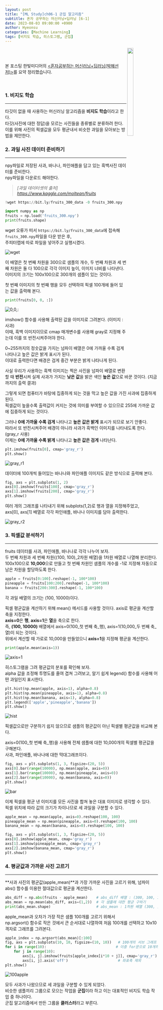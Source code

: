 ```yaml
---
layout: post
title: "[ML Study]ch06-1 군집 알고리즘"
subtitle: 혼자 공부하는 머신러닝+딥러닝 [6-1]
date: 2023-08-03 09:00:00 +0900
author: Hyeonsu
categories: [Machine Learning]
tags: [비지도 학습, 히스토그램, 군집]
---
```

<body>
    <img
    src="/assets/images/post/book_banner.jpg"
    align="right"
    width="20%"
    height="27.2%"
    />
    <br><br>
    <p>본 포스팅 한빛미디어의 <a href="https://product.kyobobook.co.kr/detail/S000001810330"><혼자공부하는 머신러닝+딥러닝(박해선 저)></a>를 요약 정리했습니다.</p>
</body>
<br>

### 1. 비지도 학습 
---------------------------

타깃이 없을 때 사용하는 머신러닝 알고리즘을 **비지도 학습**이라고 한다.
<br>타깃(사진에 대한 정답)을 모르는 사진들을 종류별로 분류하려 한다. 
<br>이를 위해 사진의 픽셀값을 모두 평균내서 비슷한 과일을 모아보는 방법을 제안한다.

### 2. 과일 사진 데이터 준비하기  
---------------------------

npy파일로 저장된 사과, 바나나, 파인애플을 담고 있는 흑백사진 데이터를 준비한다.
<br>npy파일을 다운로드 해야한다.

>*[과일 데이터셋의 출처] https://www.kaggle.com/moltean/fruits*

```python
!wget https://bit.ly/fruits_300_data -0 fruits_300.npy
```
```python
import numpy as np
fruits = np.load('fruits_300.npy')
print(fruits.shape)
```
wget 오류가 떠서 `https://bit.ly/fruits_300_data`에 접속해 `fruits_300.npy`파일을 다운 받은 후,
<br>주피터랩에 따로 파일을 넣어주고 실행시켰다.

![wget](/assets/images/post/2023-08-03-[6-1]/ch06-1(1).png)

이 배열은 첫 번째 차원을 300으로 샘플의 개수, 두 번째 차원과 세 번째 차원은 둘 다 100으로 각각 이미지 높이, 이미지 너비를 나타낸다.
<br>이미지의 크기는 100x100으로 300개의 샘플이 있는 것이다.

첫 번째 이미지의 첫 번째 행을 모두 선택하여 픽셀 100개에 들어 있는 값을 출력해 본다.
```python
print(fruits[0, 0, :])
```
![0,0,:](/assets/images/post/2023-08-03-[6-1]/ch06-1(2).png)

imshow() 함수를 사용해 출력된 값을 이미지로 그려본다. (이미지 : 사과)
<br>이때, 흑백 이미지이므로 cmap 매개변수를 사용해 gray로 지정해 주는데 이를 또 반전시켜주어야 한다.

0~255까지의 정숫값을 가지는 넘파이 배열은 0에 가까울 수록 검게 나타나고 높은 값은 밝게 표시가 된다.
<br>이대로 출력한다면 배경은 검게 중간 부분은 밝게 나타나게 된다.

사실 우리가 사용하는 흑백 이미지는 찍은 사진을 넘파이 배열로 변환할 때 **반전**시켜 실제 사과가 가지는 **낮은 값**을 밝은 색인 **높은 값**으로 바꾼 것이다. (지금까지의 출력 결과)

그렇게 되면 컴퓨터가 바탕에 집중하게 되는 것을 막고 높은 값을 가진 사과에 집중하게 된다.
<br>픽셀값이 높을수록 출력값이 커지는 것에 의미를 부여할 수 있으므로 255에 가까운 값에 집중하게 되는 것이다.

그러나 **0에 가까울 수록 검게** 나타나고 **높은 값은 밝게** 표시가 되므로 보기 안좋다.
<br>따라서 또 반전시켜주어 배경이 아니라 사과가 흑백인 이미지를 나타내도록 한다. (gray_r 사용)
<br>이제는 **0에 가까울 수록 밝게** 나타나고 **높은 값은 검게** 나타난다.

```python
plt.imshow(fruits[0], cmap='gray_r')
plt.show()
```
![gray_r1](/assets/images/post/2023-08-03-[6-1]/ch06-1(3).png)

데이터에 100개씩 들어있는 바나나와 파인애플 이미지도 같은 방식으로 출력해 본다.
```python
fig, axs = plt.subplots(1, 2)
axs[0].imshow(fruits[100], cmap='gray_r')
axs[1].imshow(fruits[200], cmap='gray_r')
plt.show()
```
여러 개의 그래프를 나타내기 위해 subplots(1,2)로 행과 열을 지정해주었고,
<br>axs[0], axs[1] 배열로 각각 파인애플, 바나나 이미지를 담아 출력한다.

![gray_r2](/assets/images/post/2023-08-03-[6-1]/ch06-1(4).png)

### 3. 픽셀값 분석하기 
---------------------------

fruits 데이터를 사과, 파인애플, 바나나로 각각 나누어 보자.
<br>두 번째 차원과 세 번째 차원{(100, 100)_2차원 배열}을 1차원 배열로 나열해 분리한다.
<br>100x100으로 **10,000**으로 만들고 첫 번째 차원인 샘플의 개수를 -1로 지정해 자동으로 남은 차원을 할당하도록 한다.

```python
apple = fruits[0:100].reshape(-1, 100*100)
pineapple = fruits[100:200].reshape(-1, 100*100)
banana = fruits[200:300].reshape(-1, 100*100)
```
각 과일 배열의 크기는 (100, 10000)이다.

픽셀 평균값을 계산하기 위해 mean() 메서드를 사용할 것이다. axis로 평균을 계산할 축을 지정한다.
<br>**axis=0**은 **행**, **axis=1**은 **열**을 축으로 한다.
<br>즉, **(100, 10000)** 배열에서 axis=0(100_첫 번째 축_행), axis=1(10,000_두 번째 축_열)이 되는 것이다.
<br>위에서 계산할 때 가로로 10,000을 만들었으니 **axis=1**을 지정해 평균을 계산한다.

```python
print(apple.mean(axis=1))
```
![axis=1](/assets/images/post/2023-08-03-[6-1]/ch06-1(5).png)

히스토그램을 그려 평균값의 분포를 확인해 보자.
<br>alpha 값을 조정해 투명도를 줄여 겹쳐 그려보고, 알기 쉽게 legend() 함수를 사용해 어떤 과일인지 표시한다.

```python
plt.hist(np.mean(apple, axis=1), alpha=0.8)
plt.hist(np.mean(pineapple, axis=1), alpha=0.8)
plt.hist(np.mean(banana, axis=1), alpha=0.8)
plt.legend(['apple','pineapple','banana'])
plt.show()
```
![hist](/assets/images/post/2023-08-03-[6-1]/ch06-1(6).png)

픽셀값으로만 구분하기 쉽지 않으므로 샘플의 평균값이 아닌 픽셀별 평균값을 비교해 본다.

axis=0(100_첫 번째 축_행)을 사용해 전체 샘플에 대한 10,000개의 픽셀별 평균값을 구해본다.
<br>사과, 파인애플, 바나나에 대한 막대그래프이다.

```python
fig, axs = plt.subplots(1, 3, figsize=(20, 5))
axs[0].bar(range(10000), np.mean(apple, axis=0))
axs[1].bar(range(10000), np.mean(pineapple, axis=0))
axs[2].bar(range(10000), np.mean(banana, axis=0))
plt.show()
```
![bar](/assets/images/post/2023-08-03-[6-1]/ch06-1(7).png)

이제 픽셀을 평균 낸 이미지를 모든 사진을 합쳐 놓은 대표 이미지로 생각할 수 있다.
<br>픽셀 위치에 따라 값의 크기가 차이나므로 세 과일을 구분할 수 있다.

```python
apple_mean = np.mean(apple, axis=0).reshape(100, 100)
pineapple_mean = np.mean(pineapple, axis=0).reshape(100, 100)
banana_mean = np.mean(banana, axis=0).reshape(100, 100)

fig, axs = plt.subplots(1, 3, figsize=(20, 5))
axs[0].imshow(apple_mean, cmap='gray_r')
axs[1].imshow(pineapple_mean, cmap='gray_r')
axs[2].imshow(banana_mean, cmap='gray_r')
plt.show()
```

### 4. 평균값과 가까운 사진 고르기
---------------------------

**사과 사진의 평균값(apple_mean)**과 가장 가까운 사진을 고르기 위해, 넘파이 abs() 함수를 이용한 절대값으로 평균을 계산한다.

```python
abs_diff = np.abs(fruits - apple_mean)    # abs_diff 배열 : (300, 100, 100)
abs_mean = np.mean(abs_diff, axis=(1,2))  # 각 샘플에 대한 평균 구하기 
print(abs_mean.shape)                     # abs_mean : 1차원 배열 (300, )
```

apple_mean과 오차가 가장 작은 샘플 100개를 고르기 위해서 
<br>np.argsort() 함수로 작은 것에서 큰 순서대로 나열하여 처음 100개를 선택하고 10x10 격자로 그래프를 그려본다.

```python
apple_index = np.argsort(abs_mean)[:100]            
fig, axs = plt.subplots(10, 10, figsize=(10, 10))   # 100개의 서브 그래프
for i in range(10):                                # 이중 for문으로 10개의 행과 열 이미지 출력
    for j in range(10):
        axs[i, j].imshow(fruits[apple_index[i*10 + j]], cmap='gray_r')
        axs[i, j].axis('off')                       # 좌표축 제외 
plt.show()
```
![100apple](/assets/images/post/2023-08-03-[6-1]/ch06-1(8).png)

모두 사과가 나왔으므로 세 과일을 구분할 수 있게 되었다.
<br>비슷한 샘플끼리 그룹으로 모으는 작업을 **군집**이라 하고 이는 대표적인 비지도 학습 작업 중 하나이다.
<br>군집 알고리즘에서 만든 그룹을 **클러스터**라고 부른다.